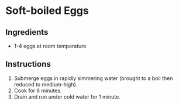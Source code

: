 # Soft-boiled Eggs

## Ingredients

- 1-4 eggs at room temperature

## Instructions

1. Submerge eggs in rapidly simmering water (brought to a boil then reduced to medium-high).
2. Cook for 6 minutes.
3. Drain and run under cold water for 1 minute.
